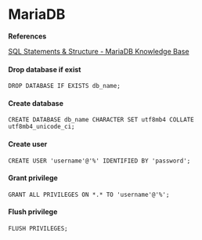 # MariaDB

**References**

[SQL Statements & Structure - MariaDB Knowledge Base](https://mariadb.com/kb/en/sql-statements-structure/)

#### Drop database if exist

```
DROP DATABASE IF EXISTS db_name;
```

#### Create database

```
CREATE DATABASE db_name CHARACTER SET utf8mb4 COLLATE utf8mb4_unicode_ci;
```

#### Create user

```
CREATE USER 'username'@'%' IDENTIFIED BY 'password';
```

#### Grant privilege

```
GRANT ALL PRIVILEGES ON *.* TO 'username'@'%';
```

#### Flush privilege

```
FLUSH PRIVILEGES;
```
